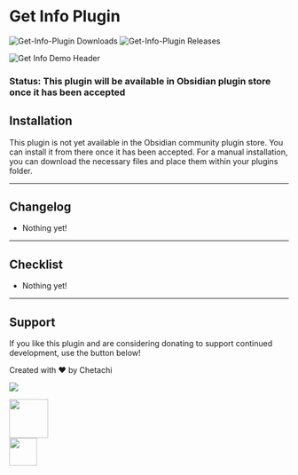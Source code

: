 # Get Info Plugin

![Get-Info-Plugin Downloads](https://img.shields.io/github/downloads/chetachiezikeuzor/Get-Info-Plugin/total.svg)
![Get-Info-Plugin Releases](https://img.shields.io/github/v/release/chetachiezikeuzor/Get-Info-Plugin)

![Get Info Demo Header](https://user-images.githubusercontent.com/79069364/144931459-1556d9ba-64ae-467e-9f1c-b7c5f0f85c8f.png)

### Status: This plugin will be available in Obsidian plugin store once it has been accepted

## Installation

This plugin is not yet available in the Obsidian community plugin store. You can install it from there once it has been accepted. For a manual installation, you can download the necessary files and place them within your plugins folder.

---

## Changelog

-   Nothing yet!

---

## Checklist

-   Nothing yet!

---

## Support

If you like this plugin and are considering donating to support continued development, use the button below!

Created with ❤️ by Chetachi

<a href="https://www.buymeacoffee.com/chetachi"><img src="https://img.buymeacoffee.com/button-api/?text=Buy me a coffee&amp;emoji=&amp;slug=chetachi&amp;button_colour=e3e7ef&amp;font_colour=262626&amp;font_family=Inter&amp;outline_colour=262626&amp;coffee_colour=ff0000"></a>

<a href="https://paypal.me/chelseaezikeuzor">
<img src="https://raw.githubusercontent.com/chetachiezikeuzor/Get-Info-Plugin/master/assets/paypal.svg" height="70"></a>

<br/>

<a href="https://ko-fi.com/chetachi">
<img src="https://raw.githubusercontent.com/chetachiezikeuzor/Get-Info-Plugin/master/assets/kofi.svg" height="50"></a>
